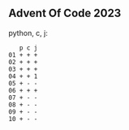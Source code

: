 Advent Of Code 2023
-------------------

python, c, j:

```
   p c j
01 + + +
02 + + +
03 + + +
04 + + 1
05 + - -
06 + + +
07 + - -
08 + - -
09 + - -
10 + - -
```
